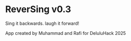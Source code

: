 # ReverSing v0.3

Sing it backwards. laugh it forward!

App created by Muhammad and Rafi for DeluluHack 2025
